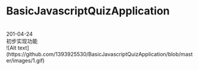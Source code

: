 # BasicJavascriptQuizApplication
<br />
201-04-24 <br />
初步实现功能<br />
![Alt text](https://github.com/1393925530/BasicJavascriptQuizApplication/blob/master/images/1.gif)
